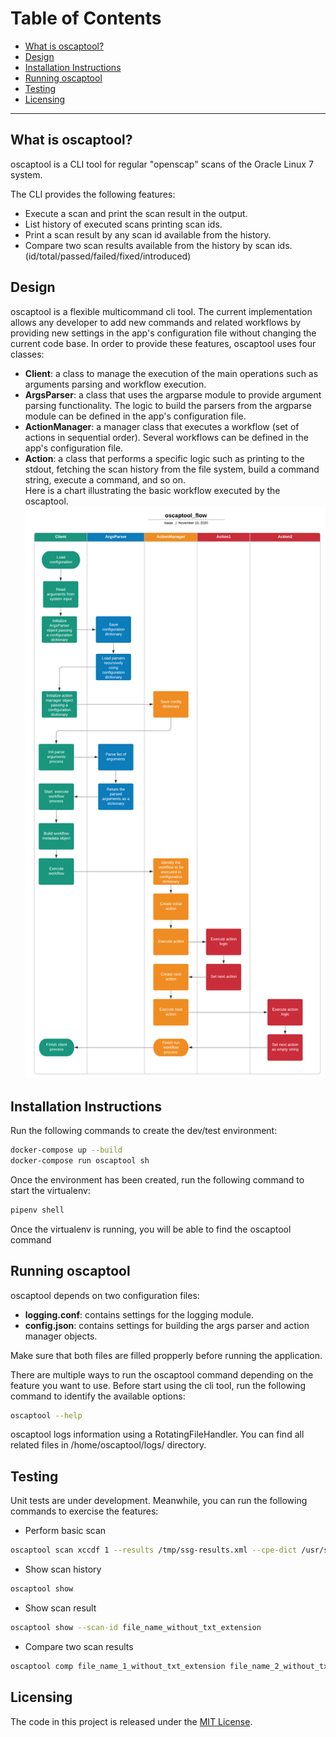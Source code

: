 Table of Contents
=======================

* [What is oscaptool?](#what-is-oscaptool)
* [Design](#design)
* [Installation Instructions](#installation-instructions)
* [Running oscaptool](#running-oscaptool)
* [Testing](#testing)
* [Licensing](#licensing)

---

What is oscaptool?
------
oscaptool is a CLI tool for regular "openscap" scans of the Oracle Linux 7 system.

The CLI provides the following features:

* Execute a scan and print the scan result in the output.
* List history of executed scans printing scan ids.
* Print a scan result by any scan id available from the history.
* Compare two scan results available from the history by scan ids. (id/total/passed/failed/fixed/introduced)

Design
------
oscaptool is a flexible multicommand cli tool. The current implementation allows any developer to add new commands and related workflows
by providing new settings in the app's configuration file without changing the current code base. In order to provide these features, oscaptool
uses four classes:
* **Client**: a class to manage the execution of the main operations such as arguments parsing and workflow execution.
* **ArgsParser**: a class that uses the argparse module to provide argument parsing functionality. The logic to build the parsers from the argparse module
can be defined in the app's configuration file.
* **ActionManager**: a manager class that executes a workflow (set of actions in sequential order). Several workflows can be defined in the app's configuration file.
* **Action**: a class that performs a specific logic such as printing to the stdout, fetching the scan history from the file system, build a command string, execute a command, and so on.  
Here is a chart illustrating the basic workflow executed by the oscaptool.
![Alt text](docs/oscaptool_flow.png?raw=true "oscaptool_workflow")

Installation Instructions
------
Run the following commands to create the dev/test environment:
```bash
docker-compose up --build
docker-compose run oscaptool sh
```
Once the environment has been created, run the following command to start the virtualenv:
```bash
pipenv shell
```
Once the virtualenv is running, you will be able to find the oscaptool command

Running oscaptool
------
oscaptool depends on two configuration files:
* **logging.conf**: contains settings for the logging module.
* **config.json**: contains settings for building the args parser and action manager objects.

Make sure that both files are filled propperly before running the application.

There are multiple ways to run the oscaptool command depending on the feature you want to use. 
Before start using the cli tool, run the following command to identify the available options:
```bash
oscaptool --help
```
oscaptool logs information using a RotatingFileHandler. You can find all related files in /home/oscaptool/logs/ directory.
  
Testing
------
Unit tests are under development. Meanwhile, you can run the following commands to exercise the features:  
* Perform basic scan
```bash
oscaptool scan xccdf 1 --results /tmp/ssg-results.xml --cpe-dict /usr/share/xml/scap/ssg/content/ssg-ol7-cpe-dictionary.xml --scap-xccdf /usr/share/xml/scap/ssg/content/ssg-ol7-xccdf.xml
```
* Show scan history
```bash
oscaptool show
```
* Show scan result
```bash
oscaptool show --scan-id file_name_without_txt_extension
```
* Compare two scan results
```bash
oscaptool comp file_name_1_without_txt_extension file_name_2_without_txt_extension
```
Licensing
------
The code in this project is released under the [MIT License](LICENSE).